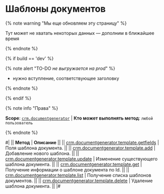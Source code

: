 # Шаблоны документов

{% note warning "Мы еще обновляем эту страницу" %}

Тут может не хватать некоторых данных — дополним в ближайшее время

{% endnote %}

{% if build == 'dev' %}

{% note alert "TO-DO _не выгружается на prod_" %}

- нужно вступление, соответствующее заголовку

{% endnote %}

{% endif %}

{% note info "Права" %}

**Scope**: [`crm.documentgenerator`](../../../scopes/permissions.md) | **Кто может выполнять метод**: `любой пользователь`

{% endnote %}

#|
|| **Метод** | **Описание** ||
|| [crm.documentgenerator.template.getfields](./crm-document-generator-template-get-fields.md) | Поля шаблона документа. ||
|| [crm.documentgenerator.template.add](./crm-document-generator-template-add.md) | Добавление нового шаблона. ||
|| [crm.documentgenerator.template.update](./crm-document-generator-template-update.md) | Изменение существующего шаблона документа. ||
|| [crm.documentgenerator.template.get](./crm-document-generator-template-get.md) | Получение информации о шаблоне документа по Id. ||
|| [crm.documentgenerator.template.list](./crm-document-generator-template-list.md) | Получение списка шаблонов документов. ||
|| [crm.documentgenerator.template.delete](./crm-document-generator-template-delete.md) | Удаление шаблона документа. ||
|#
